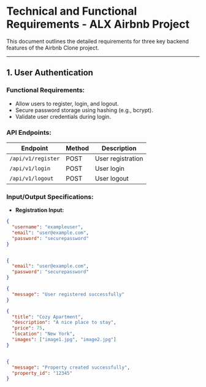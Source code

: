 # Technical and Functional Requirements - ALX Airbnb Project

This document outlines the detailed requirements for three key backend features of the Airbnb Clone project.

---

## 1. User Authentication

### Functional Requirements:
- Allow users to register, login, and logout.
- Secure password storage using hashing (e.g., bcrypt).
- Validate user credentials during login.

### API Endpoints:

| Endpoint | Method | Description |
|---|---|---|
| `/api/v1/register` | POST | User registration |
| `/api/v1/login` | POST | User login |
| `/api/v1/logout` | POST | User logout |

### Input/Output Specifications:

- **Registration Input:**  
```json
{
  "username": "exampleuser",
  "email": "user@example.com",
  "password": "securepassword"
}


{
  "email": "user@example.com",
  "password": "securepassword"
}

{
  "message": "User registered successfully"
}

{
  "title": "Cozy Apartment",
  "description": "A nice place to stay",
  "price": 75,
  "location": "New York",
  "images": ["image1.jpg", "image2.jpg"]
}


{
  "message": "Property created successfully",
  "property_id": "12345"
}


